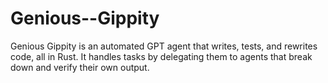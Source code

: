 # Genious--Gippity
Genious Gippity is an automated GPT agent that writes, tests, and rewrites code, all in Rust. It handles tasks by delegating them to agents that break down and verify their own output.
